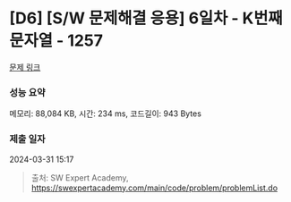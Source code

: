 # [D6] [S/W 문제해결 응용] 6일차 - K번째 문자열 - 1257 

[문제 링크](https://swexpertacademy.com/main/code/problem/problemDetail.do?contestProbId=AV18KWf6ItECFAZN) 

### 성능 요약

메모리: 88,084 KB, 시간: 234 ms, 코드길이: 943 Bytes

### 제출 일자

2024-03-31 15:17



> 출처: SW Expert Academy, https://swexpertacademy.com/main/code/problem/problemList.do